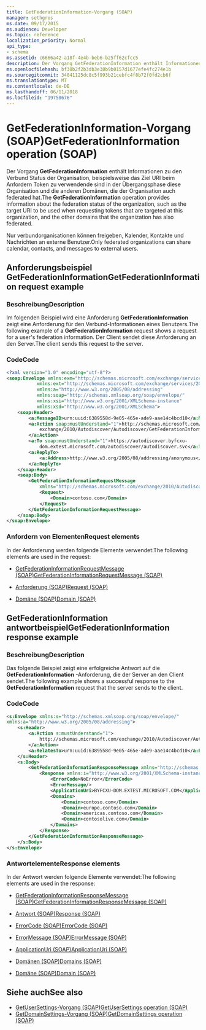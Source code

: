 ```yaml
---
title: GetFederationInformation-Vorgang (SOAP)
manager: sethgros
ms.date: 09/17/2015
ms.audience: Developer
ms.topic: reference
localization_priority: Normal
api_type:
- schema
ms.assetid: c6666a42-a18f-4e4b-beb6-b25ff62cfcc5
description: Der Vorgang GetFederationInformation enthält Informationen zu den Verbund Status von der Organisation, beispielsweise die Ziel-URI verwendet werden, wenn Token an, die in der Übergangsphase sind diese Organisation und den anderen Domänen, die auch die Organisation hat Verbund.
ms.openlocfilehash: bf38b2f2b3db3e38b9b0157d1677efe4fc274e1b
ms.sourcegitcommit: 34041125dc8c5f993b21cebfc4f8b72f0fd2cb6f
ms.translationtype: MT
ms.contentlocale: de-DE
ms.lasthandoff: 06/11/2018
ms.locfileid: "19758676"
---
```

# <a name="getfederationinformation-operation-soap"></a><span data-ttu-id="79562-103">GetFederationInformation-Vorgang (SOAP)</span><span class="sxs-lookup"><span data-stu-id="79562-103">GetFederationInformation operation (SOAP)</span></span>

<span data-ttu-id="79562-104">Der Vorgang **GetFederationInformation** enthält Informationen zu den Verbund Status der Organisation, beispielsweise das Ziel URI beim Anfordern Token zu verwendende sind in der Übergangsphase diese Organisation und die anderen Domänen, die der Organisation auch federated hat.</span><span class="sxs-lookup"><span data-stu-id="79562-104">The **GetFederationInformation** operation provides information about the federation status of the organization, such as the target URI to be used when requesting tokens that are targeted at this organization, and the other domains that the organization has also federated.</span></span> 
  
<span data-ttu-id="79562-105">Nur verbundorganisationen können freigeben, Kalender, Kontakte und Nachrichten an externe Benutzer.</span><span class="sxs-lookup"><span data-stu-id="79562-105">Only federated organizations can share calendar, contacts, and messages to external users.</span></span>
  
## <a name="getfederationinformation-request-example"></a><span data-ttu-id="79562-106">Anforderungsbeispiel GetFederationInformation</span><span class="sxs-lookup"><span data-stu-id="79562-106">GetFederationInformation request example</span></span>

### <a name="description"></a><span data-ttu-id="79562-107">Beschreibung</span><span class="sxs-lookup"><span data-stu-id="79562-107">Description</span></span>

<span data-ttu-id="79562-108">Im folgenden Beispiel wird eine Anforderung **GetFederationInformation** zeigt eine Anforderung für den Verbund-Informationen eines Benutzers.</span><span class="sxs-lookup"><span data-stu-id="79562-108">The following example of a **GetFederationInformation** request shows a request for a user's federation information.</span></span> <span data-ttu-id="79562-109">Der Client sendet diese Anforderung an den Server.</span><span class="sxs-lookup"><span data-stu-id="79562-109">The client sends this request to the server.</span></span> 
  
### <a name="code"></a><span data-ttu-id="79562-110">Code</span><span class="sxs-lookup"><span data-stu-id="79562-110">Code</span></span>

```XML
<?xml version="1.0" encoding="utf-8"?> 
<soap:Envelope xmlns:exm="http://schemas.microsoft.com/exchange/services/2006/messages"
           xmlns:ext="http://schemas.microsoft.com/exchange/services/2006/types"
           xmlns:a="http://www.w3.org/2005/08/addressing"
           xmlns:soap="http://schemas.xmlsoap.org/soap/envelope/"
           xmlns:xsi="http://www.w3.org/2001/XMLSchema-instance" 
           xmlns:xsd="http://www.w3.org/2001/XMLSchema"> 
    <soap:Header> 
        <a:MessageID>urn:uuid:6389558d-9e05-465e-ade9-aae14c4bcd10</a:MessageID> 
        <a:Action soap:mustUnderstand="1">http://schemas.microsoft.com/
            exchange/2010/Autodiscover/Autodiscover/GetFederationInformation
        </a:Action> 
        <a:To soap:mustUnderstand="1">https://autodiscover.byfcxu-
            dom.extest.microsoft.com/autodiscover/autodiscover.svc</a:To> 
        <a:ReplyTo>
            <a:Address>http://www.w3.org/2005/08/addressing/anonymous</a:Address> 
        </a:ReplyTo> 
    </soap:Header> 
    <soap:Body> 
        <GetFederationInformationRequestMessage 
            xmlns="http://schemas.microsoft.com/exchange/2010/Autodiscover"> 
            <Request> 
                <Domain>contoso.com</Domain> 
            </Request> 
        </GetFederationInformationRequestMessage>
    </soap:Body> 
</soap:Envelope>
```

### <a name="request-elements"></a><span data-ttu-id="79562-111">Anfordern von Elementen</span><span class="sxs-lookup"><span data-stu-id="79562-111">Request elements</span></span>

<span data-ttu-id="79562-112">In der Anforderung werden folgende Elemente verwendet:</span><span class="sxs-lookup"><span data-stu-id="79562-112">The following elements are used in the request:</span></span>
  
- [<span data-ttu-id="79562-113">GetFederationInformationRequestMessage (SOAP)</span><span class="sxs-lookup"><span data-stu-id="79562-113">GetFederationInformationRequestMessage (SOAP)</span></span>](getfederationinformationrequestmessage-soap.md)
    
- [<span data-ttu-id="79562-114">Anforderung (SOAP)</span><span class="sxs-lookup"><span data-stu-id="79562-114">Request (SOAP)</span></span>](request-soap.md)
    
- [<span data-ttu-id="79562-115">Domäne (SOAP)</span><span class="sxs-lookup"><span data-stu-id="79562-115">Domain (SOAP)</span></span>](domain-soap.md)
    
## <a name="getfederationinformation-response-example"></a><span data-ttu-id="79562-116">GetFederationInformation antwortbeispiel</span><span class="sxs-lookup"><span data-stu-id="79562-116">GetFederationInformation response example</span></span>

### <a name="description"></a><span data-ttu-id="79562-117">Beschreibung</span><span class="sxs-lookup"><span data-stu-id="79562-117">Description</span></span>

<span data-ttu-id="79562-118">Das folgende Beispiel zeigt eine erfolgreiche Antwort auf die **GetFederationInformation** -Anforderung, die der Server an den Client sendet.</span><span class="sxs-lookup"><span data-stu-id="79562-118">The following example shows a successful response to the **GetFederationInformation** request that the server sends to the client.</span></span> 
  
### <a name="code"></a><span data-ttu-id="79562-119">Code</span><span class="sxs-lookup"><span data-stu-id="79562-119">Code</span></span>

```XML
<s:Envelope xmlns:s="http://schemas.xmlsoap.org/soap/envelope/" 
xmlns:a="http://www.w3.org/2005/08/addressing"> 
    <s:Header> 
        <a:Action s:mustUnderstand="1">
            http://schemas.microsoft.com/exchange/2010/Autodiscover/Autodiscover/GetFederationInformationResponse
        </a:Action> 
        <a:RelatesTo>urn:uuid:6389558d-9e05-465e-ade9-aae14c4bcd10</a:RelatesTo> 
    </s:Header> 
    <s:Body> 
        <GetFederationInformationResponseMessage xmlns="http://schemas.microsoft.com/exchange/2010/Autodiscover"> 
            <Response xmlns:i="http://www.w3.org/2001/XMLSchema-instance"> 
                <ErrorCode>NoError</ErrorCode> 
                <ErrorMessage/> 
                <ApplicationUri>BYFCXU-DOM.EXTEST.MICROSOFT.COM</ApplicationUri> 
                <Domains> 
                    <Domain>contoso.com</Domain> 
                    <Domain>europe.contoso.com</Domain> 
                    <Domain>americas.contoso.com</Domain> 
                    <Domain>contosolive.com</Domain> 
                </Domains> 
            </Response> 
        </GetFederationInformationResponseMessage> 
    </s:Body> 
</s:Envelope>
```

### <a name="response-elements"></a><span data-ttu-id="79562-120">Antwortelemente</span><span class="sxs-lookup"><span data-stu-id="79562-120">Response elements</span></span>

<span data-ttu-id="79562-121">In der Antwort werden folgende Elemente verwendet:</span><span class="sxs-lookup"><span data-stu-id="79562-121">The following elements are used in the response:</span></span>
  
- [<span data-ttu-id="79562-122">GetFederationInformationResponseMessage (SOAP)</span><span class="sxs-lookup"><span data-stu-id="79562-122">GetFederationInformationResponseMessage (SOAP)</span></span>](getfederationinformationresponsemessage-soap.md)
    
- [<span data-ttu-id="79562-123">Antwort (SOAP)</span><span class="sxs-lookup"><span data-stu-id="79562-123">Response (SOAP)</span></span>](response-soap.md)
    
- [<span data-ttu-id="79562-124">ErrorCode (SOAP)</span><span class="sxs-lookup"><span data-stu-id="79562-124">ErrorCode (SOAP)</span></span>](errorcode-soap.md)
    
- [<span data-ttu-id="79562-125">ErrorMessage (SOAP)</span><span class="sxs-lookup"><span data-stu-id="79562-125">ErrorMessage (SOAP)</span></span>](errormessage-soap.md)
    
- [<span data-ttu-id="79562-126">ApplicationUri (SOAP)</span><span class="sxs-lookup"><span data-stu-id="79562-126">ApplicationUri (SOAP)</span></span>](applicationuri-soap.md)
    
- [<span data-ttu-id="79562-127">Domänen (SOAP)</span><span class="sxs-lookup"><span data-stu-id="79562-127">Domains (SOAP)</span></span>](domains-soap.md)
    
- [<span data-ttu-id="79562-128">Domäne (SOAP)</span><span class="sxs-lookup"><span data-stu-id="79562-128">Domain (SOAP)</span></span>](domain-soap.md)
    
## <a name="see-also"></a><span data-ttu-id="79562-129">Siehe auch</span><span class="sxs-lookup"><span data-stu-id="79562-129">See also</span></span>

- [<span data-ttu-id="79562-130">GetUserSettings-Vorgang (SOAP)</span><span class="sxs-lookup"><span data-stu-id="79562-130">GetUserSettings operation (SOAP)</span></span>](getusersettings-operation-soap.md)
- [<span data-ttu-id="79562-131">GetDomainSettings-Vorgang (SOAP)</span><span class="sxs-lookup"><span data-stu-id="79562-131">GetDomainSettings operation (SOAP)</span></span>](getdomainsettings-operation-soap.md)

